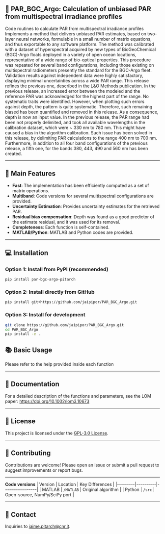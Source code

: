 ## 📆 PAR_BGC_Argo: Calculation of unbiased PAR from multispectral irradiance profiles

Code routines to calculate PAR from multispectral irradiance profiles
Implements a method that delivers unbiased PAR estimates, based on two-layer neural networks, formulable in a small number of matrix equations, and thus exportable to any software platform. The method was calibrated with a dataset of hyperspectral acquired by new types of BioGeoChemical (BGC)-Argo floats deployed in a variety of open ocean locations, representative of a wide range of bio-optical properties. This procedure was repeated for several band configurations, including those existing on multispectral radiometers presently the standard for the BGC-Argo fleet. Validation results against independent data were highly satisfactory, displaying minimal uncertainties across a wide PAR range.
This release refines the previous one, described in the L&O Methods publication.
In the previous release, an increased error between the modeled and the reference PAR was acknowledged for the highest part of the range. No systematic traits were identified. However, when plotting such errors against depth, the pattern is quite systematic. Therefore, such remaining biased has been quantified and removed in this release. As a consequence, depth is now an input value.
In the previous release, the PAR range had been not properly delimited, and took all available wavelengths in the calibration dataset, which were ~ 330 nm to 780 nm. This might have caused a bias in the algorithm calibration. Such issue has been solved in this release, by delimiting PAR calculations to the range 400 nm to 700 nm.
Furthermore, in addition to all four band configurations of the previous release, a fifth one, for the bands 380, 443, 490 and 560 nm has been created.

---

## 🚀 Main Features

- **Fast**: The implementation has been efficiently computed as a set of matrix operations.
- **Multiband**: Code versions for several multispectral configurations are provided.
- **Uncertainty Estimation**: Provides uncertainty estimates for the retrieved PAR.
- **Residual bias compensation**: Depth was found as a good predictor of the estimate residual, and it was used for its removal.
- **Completeness**: Each function is self-contained.
- **MATLAB/Python**: MATLAB and Python codes are provided.

---

## 💻 Installation

### Option 1: Install from PyPI (recommended)
```bash
pip install par-bgc-argo-pitarch
```

### Option 2: Install directly from GitHub
```bash
pip install git+https://github.com/jaipipor/PAR_BGC_Argo.git
```

### Option 3: Install for development
```bash
git clone https://github.com/jaipipor/PAR_BGC_Argo.git
cd PAR_BGC_Argo
pip install -e .
```

## 📚 Basic Usage

Please refer to the help provided inside each function

---

## 📄 Documentation

For a detailed description of the functions and parameters, see the LOM paper:  https://doi.org/10.1002/lom3.10673

---

## 📝 License

This project is licensed under the [GPL-3.0 License](https://www.gnu.org/licenses/gpl-3.0.html).

---

## 🤝 Contributing

Contributions are welcome! Please open an issue or submit a pull request to suggest improvements or report bugs.

---

**Code versions**
| Version | Location | Key Differences |
|---------|----------|-----------------|
| MATLAB  | `/MATLAB` | Original algorithm |
| Python  | `/src` | Open-source, NumPy/SciPy port |

---

## 📢 Contact

Inquiries to jaime.pitarch@cnr.it.